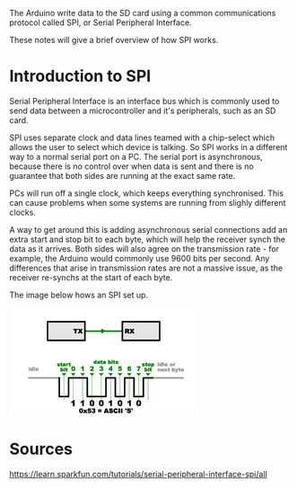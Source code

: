 The Arduino write data to the SD card using a common communications protocol called SPI, or Serial Peripheral Interface.

These notes will give a brief overview of how SPI works. 

# Introduction to SPI
Serial Peripheral Interface is an interface bus which is commonly used to send data between a microcontroller and it's peripherals, such as an SD card.

SPI uses separate clock and data lines teamed with a chip-select which allows the user to select which device is talking. So SPI works in a different way to a normal serial port on a PC. The serial port is asynchronous, because there is no control over when data is sent and there is no guarantee that both sides are running at the exact same rate. 

PCs will run off a single clock, which keeps everything synchronised. This can cause problems when some systems are running from slighly different clocks. 

A way to get around this is adding asynchronous serial connections add an extra start and stop bit to each byte, which will help the receiver synch the data as it arrives. Both sides will also agree on the transmission rate - for example, the Arduino would commonly use 9600 bits per second. Any differences that arise in transmission rates are not a massive issue, as the receiver re-synchs at the start of each byte.

The image below hows an SPI set up.

![image](Images/spi_comms.png)

# Sources
https://learn.sparkfun.com/tutorials/serial-peripheral-interface-spi/all